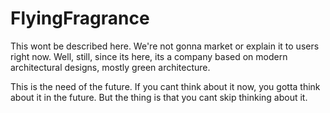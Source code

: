 # FlyingFragrance
This wont be described here. We're not gonna market or explain it to users right now. Well, still, since its here, its a company based on modern architectural designs, mostly green architecture. 

 This is the need of the future. If you cant think about it now, you gotta think about it in the future. But the thing is that you cant skip thinking about it.
